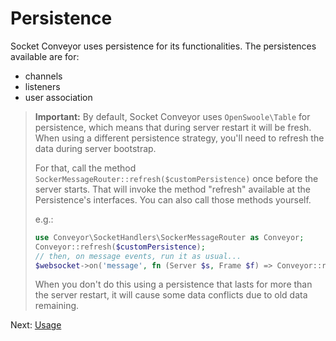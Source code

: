 
# Persistence

Socket Conveyor uses persistence for its functionalities. The persistences available are for:

- channels
- listeners
- user association

> **Important:** By default, Socket Conveyor uses `OpenSwoole\Table` for persistence, which means that during server restart it will be fresh. When using a different persistence strategy, you'll need to refresh the data during server bootstrap.
>
> For that, call the method `SockerMessageRouter::refresh($customPersistence)` once before the server starts. That will invoke the method "refresh" available at the Persistence's interfaces. You can also call those methods yourself.
>
> e.g.:
> ```php
> use Conveyor\SocketHandlers\SockerMessageRouter as Conveyor;
> Conveyor::refresh($customPersistence);
> // then, on message events, run it as usual...
> $websocket->on('message', fn (Server $s, Frame $f) => Conveyor::run($f->data, $f->fd, $s));
> ```
>
> When you don't do this using a persistence that lasts for more than the server restart, it will cause some data conflicts due to old data remaining.

Next: [Usage](usage.md)
